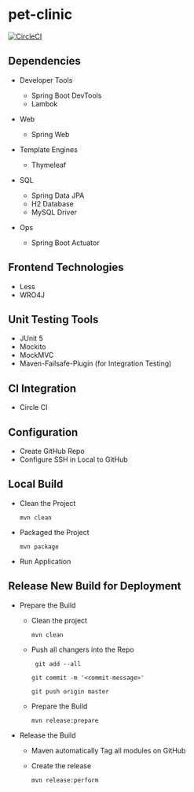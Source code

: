 # pet-clinic
[![CircleCI](https://circleci.com/gh/dhanushka-gayashan/recipe.svg?style=svg)](https://circleci.com/gh/dhanushka-gayashan/recipe)


## Dependencies
- Developer Tools
    - Spring Boot DevTools
    - Lambok
    
- Web
    - Spring Web
    
- Template Engines
    - Thymeleaf
    
- SQL
    - Spring Data JPA
    - H2 Database
    - MySQL Driver
    
- Ops
    - Spring Boot Actuator


## Frontend Technologies
- Less
- WRO4J


## Unit Testing Tools
- JUnit 5
- Mockito
- MockMVC
- Maven-Failsafe-Plugin (for Integration Testing)


## CI Integration
- Circle CI

 
## Configuration
- Create GitHub Repo
- Configure SSH in Local to GitHub


## Local Build
- Clean the Project

    `mvn clean`

- Packaged the Project

    `mvn package`

- Run Application

## Release New Build for Deployment
- Prepare the Build
    - Clean the project
        
        `mvn clean`
    
    - Push all changers into the Repo
    
       ` git add --all`
       
       `git commit -m '<commit-message>'`
       
       `git push origin master`
    
    - Prepare the Build
    
        `mvn release:prepare`

- Release the  Build
    - Maven automatically Tag all modules on GitHub
    
    - Create the release
    
        `mvn release:perform`
